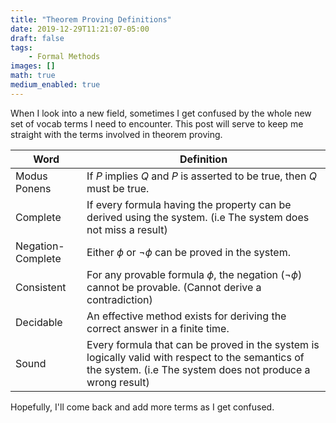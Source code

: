 ```yaml
---
title: "Theorem Proving Definitions"
date: 2019-12-29T11:21:07-05:00
draft: false
tags:
    - Formal Methods 
images: []
math: true
medium_enabled: true
---
```


When I look into a new field, sometimes I get confused by the whole new set of vocab terms I need to encounter. This post will serve to keep me straight with the terms involved in theorem proving. 

| Word              | Definition                                                   |
| ----------------- | ------------------------------------------------------------ |
| Modus Ponens      | If $P$ implies $Q$ and $P$ is asserted to be true, then $Q$ must be true. |
| Complete          | If every formula having the property can be derived using the system.  (i.e The system does not miss a result) |
| Negation-Complete | Either $\phi$ or $\neg \phi$ can be proved in the system.    |
| Consistent        | For any provable formula $\phi$, the negation ($\neg \phi$) cannot be provable. (Cannot derive a contradiction) |
| Decidable         | An effective method exists for deriving the correct answer in a finite time. |
| Sound             | Every formula that can be proved in the system is logically valid with respect to the semantics of the system. (i.e The system does not produce a wrong result) |

Hopefully, I'll come back and add more terms as I get confused.

